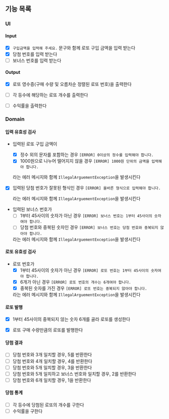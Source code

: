 ## 기능 목록

### UI

#### Input
- [x] `구입금액을 입력해 주세요.` 문구와 함께 로또 구입 금액을 입력 받는다
- [x] 당첨 번호를 입력 받는다
- [ ] 보너스 번호를 입력 받는다

#### Output
- [x] 로또 영수증(구매 수량 및 오름차순 정렬된 로또 번호)을 출력한다
- [ ] 각 등수에 해당하는 로또 개수를 출력한다
- [ ] 수익률을 출력한다


### Domain

#### 입력 유효성 검사
- 입력된 로또 구입 금액이 

  - [x] 정수 외의 문자를 포함하는 경우 `[ERROR] 0이상의 정수를 입력해야 합니다.`
  - [x] 1000원으로 나누어 떨어지지 않을 경우 `[ERROR] 1000원 단위의 금액을 입력해야 합니다.`

  라는 에러 메시지와 함께 `IllegalArguementException`을 발생시킨다


- [x] 입력된 당첨 번호가 잘못된 형식인 경우 `[ERROR] 올바른 형식으로 입력해야 합니다.`
  
  라는 에러 메시지와 함께 `IllegalArguementException`을 발생시킨다


- 입력된 보너스 번호가
    - [ ] 1부터 45사이의 숫자가 아닌 경우 `[ERROR] 보너스 번호는 1부터 45사이의 숫자여야 합니다.`
    - [ ] 당첨 번호와 중복된 숫자인 경우 `[ERROR] 보너스 번호는 당첨 번호와 중복되지 않아야 합니다.`

    라는 에러 메시지와 함께 `IllegalArguementException`을 발생시킨다

#### 로또 유효성 검사
- 로또 번호가
  - [x] 1부터 45사이의 숫자가 아닌 경우 `[ERROR] 로또 번호는 1부터 45사이의 숫자여야 합니다.`
  - [x] 6개가 아닌 경우 `[ERROR] 로또 번호의 개수는 6개여야 합니다.`
  - [x] 중복된 숫자를 가진 경우 `[ERROR] 로또 번호는 중복되지 않아야 합니다.`

  라는 에러 메시지와 함께 `IllegalArguementException`을 발생시킨다

#### 로또 발행
- [x] 1부터 45사이의 중복되지 않는 숫자 6개를 골라 로또를 생성한다
- [x] 로또 구매 수량만큼의 로또를 발행한다


#### 당첨 결과
- [ ] 당첨 번호와 3개 일치할 경우, 5를 반환한다
- [ ] 당첨 번호와 4개 일치할 경우, 4를 반환한다
- [ ] 당첨 번호와 5개 일치할 경우, 3을 반환한다
- [ ] 당첨 번호와 5개 일치하고 보너스 번호와 일치할 경우, 2를 반환한다
- [ ] 당첨 번호와 6개 일치할 경우, 1을 반환한다

#### 당첨 통계
- [ ] 각 등수에 당첨된 로또의 개수를 구한다
- [ ] 수익률을 구한다
